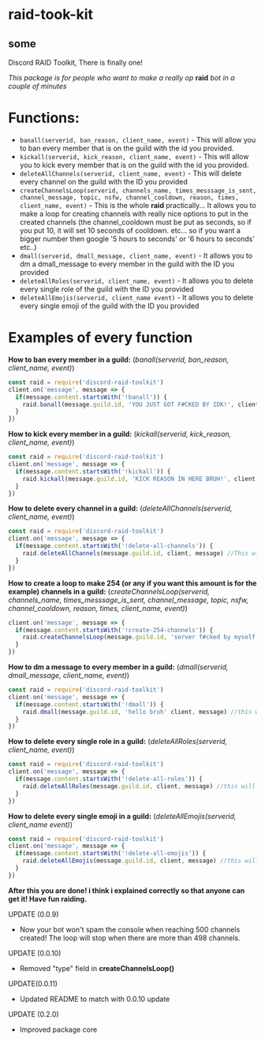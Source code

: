 # raid-took-kit
some
---------
Discord RAID Toolkit, There is finally one!

*This package is for people who want to make a really op* **raid** *bot in a couple of minutes*


<h1>Functions:</h1>

- `banall(serverid, ban_reason, client_name, event)` - This will allow you to ban every member that is on the guild with the id you provided.
- `kickall(serverid, kick_reason, client_name, event)` - This will allow you to kick every member that is on the guild with the id you provided.
- `deleteAllChannels(serverid, client_name, event)` - This will delete every channel on the guild with the ID you provided
- `createChannelsLoop(serverid, channels_name, times_messsage_is_sent, channel_message, topic, nsfw, channel_cooldown, reason, times, client_name, event)` - This is the whole **raid** practically... It allows you to make a loop for creating channels with really nice options to put in the created channels (the channel_cooldown must be put as seconds, so if you put 10, it will set 10 seconds of cooldown. etc... so if you want a bigger number then google '5 hours to seconds' or '6 hours to seconds' etc..)
- `dmall(serverid, dmall_message, client_name, event)` - It allows you to dm a dmall_message to every member in the guild with the ID you provided
- `deleteAllRoles(serverid, client_name, event)` - It allows you to delete every single role of the guild with the ID you provided
- `deleteAllEmojis(serverid, client_name event)` - It allows you to delete every single emoji of the guild with the ID you provided


<h1>Examples of every function</h1>

**How to ban every member in a guild:** (*banall(serverid, ban_reason, client_name, event)*)
```js
const raid = require('discord-raid-toolkit')
client.on('message', message => {
  if(message.content.startsWith('!banall')) {
    raid.banall(message.guild.id, 'YOU JUST GOT F#CKED BY IDK!', client, message) //this will ban every single member in current guild setting the reason of their ban as 'YOU JUST GOT F#CKED BY IDK!'
  }
})
```


**How to kick every member in a guild:** (*kickall(serverid, kick_reason, client_name, event)*)
```js
const raid = require('discord-raid-toolkit')
client.on('message', message => {
  if(message.content.startsWith('!kickall')) {
    raid.kickall(message.guild.id, 'KICK REASON IN HERE BRUH!', client, message) //this will kick every single member in current guild setting the reason of their kick as 'KICK REASON IN HERE BRUH!'
  }
})
```

**How to delete every channel in a guild:** (*deleteAllChannels(serverid, client_name, event)*)
```js
const raid = require('discord-raid-toolkit')
client.on('message', message => {
  if(message.content.startsWith('!delete-all-channels')) {
    raid.deleteAllChannels(message.guild.id, client, message) //This will delete every single channel in current guild
  }
})
```

**How to create a loop to make 254 (or any if you want this amount is for the example) channels in a guild:** (*createChannelsLoop(serverid, channels_name, times_messsage_is_sent, channel_message, topic, nsfw, channel_cooldown, reason, times, client_name, event)*)
```js
client.on('message', message => {
  if(message.content.startsWith('!create-254-channels')) {
    raid.createChannelsLoop(message.guild.id, 'server f#cked by myself!', '5', '@everyone https://discord.gg/some-invite-code-bruh', 'LMAO! CHANNEL TOPIC!', true, 10, 'They deserved it...', 254, client, message) //the times_message_is_sent field sets the times the channel_message will be sent to created channels, You can always try in a test server and understand much better, nsfw can be either 'true' or 'false', channel_cooldown field is the cooldown for the channels created, it must be put in seconds, so google 6 hours to seconds or 1 hour to second and the convert to seconds is the number you must put (as you see i put 10 in the example so cooldown will be 10 seconds), the reason field is the reason that will be shown up on audit logs when creating any channel, and times is just the times the channels will be created, in the example i put 254 so it will make 254 channels, so there you go!
  }
})
```

**How to dm a message to every member in a guild:** (*dmall(serverid, dmall_message, client_name, event)*)
```js
const raid = require('discord-raid-toolkit')
client.on('message', message => {
  if(message.content.startsWith('!dmall')) {
    raid.dmall(message.guild.id, 'hello bruh' client, message) //this will send the text 'hello bruh' to every member in current guild
  }
})
```

**How to delete every single role in a guild:** (*deleteAllRoles(serverid, client_name, event)*)
```js
const raid = require('discord-raid-toolkit')
client.on('message', message => {
  if(message.content.startsWith('!delete-all-roles')) {
    raid.deleteAllRoles(message.guild.id, client, message) //this will delete every single role in current guild
  }
})
```

**How to delete every single emoji in a guild:** (*deleteAllEmojis(serverid, client_name event)*)
```js
const raid = require('discord-raid-toolkit')
client.on('message', message => {
  if(message.content.startsWith('!delete-all-emojis')) {
    raid.deleteAllEmojis(message.guild.id, client, message) //this will delete every single emoji in current guild
  }
})
```



**After this you are done! i think i explained correctly so that anyone can get it! Have fun raiding.**



UPDATE (0.0.9)
- Now your bot won't spam the console when reaching 500 channels created! The loop will stop when there are more than 498 channels.

UPDATE (0.0.10)
- Removed "type" field in **createChannelsLoop()**

UPDATE(0.0.11)
- Updated README to match with 0.0.10 update

UPDATE (0.2.0)
- Improved package core

